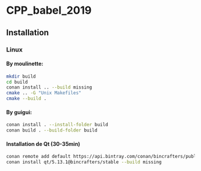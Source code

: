 # CPP_babel_2019

## Installation

### Linux

#### By moulinette:

```bash
mkdir build
cd build
conan install .. --build missing
cmake .. -G "Unix Makefiles"
cmake --build .
```

#### By guigui:

```bash
conan install . --install-folder build
conan build . --build-folder build
```


#### Installation de Qt (30-35min)

```bash
conan remote add default https://api.bintray.com/conan/bincrafters/public-conan 
conan install qt/5.13.1@bincrafters/stable --build missing
```